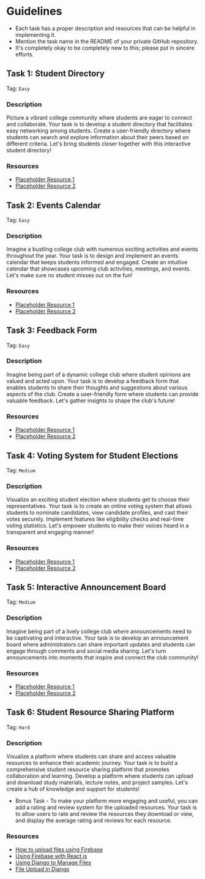 # Guidelines

- Each task has a proper description and resources that can be helpful in implementing it.
- Mention the task name in the README of your private GitHub repository.
- It's completely okay to be completely new to this; please put in sincere efforts.

## Task 1: Student Directory
Tag: `Easy`

### Description
Picture a vibrant college community where students are eager to connect and collaborate. Your task is to develop a student directory that facilitates easy networking among students. Create a user-friendly directory where students can search and explore information about their peers based on different criteria. Let's bring students closer together with this interactive student directory!

### Resources
- [Placeholder Resource 1](https://example.com/resource1)
- [Placeholder Resource 2](https://example.com/resource2)

## Task 2: Events Calendar
Tag: `Easy`

### Description
Imagine a bustling college club with numerous exciting activities and events throughout the year. Your task is to design and implement an events calendar that keeps students informed and engaged. Create an intuitive calendar that showcases upcoming club activities, meetings, and events. Let's make sure no student misses out on the fun!

### Resources
- [Placeholder Resource 1](https://example.com/resource1)
- [Placeholder Resource 2](https://example.com/resource2)

## Task 3: Feedback Form
Tag: `Easy`

### Description
Imagine being part of a dynamic college club where student opinions are valued and acted upon. Your task is to develop a feedback form that enables students to share their thoughts and suggestions about various aspects of the club. Create a user-friendly form where students can provide valuable feedback. Let's gather insights to shape the club's future!

### Resources
- [Placeholder Resource 1](https://example.com/resource1)
- [Placeholder Resource 2](https://example.com/resource2)

## Task 4: Voting System for Student Elections
Tag: `Medium`

### Description
Visualize an exciting student election where students get to choose their representatives. Your task is to create an online voting system that allows students to nominate candidates, view candidate profiles, and cast their votes securely. Implement features like eligibility checks and real-time voting statistics. Let's empower students to make their voices heard in a transparent and engaging manner!

### Resources
- [Placeholder Resource 1](https://example.com/resource1)
- [Placeholder Resource 2](https://example.com/resource2)

## Task 5: Interactive Announcement Board
Tag: `Medium`

### Description
Imagine being part of a lively college club where announcements need to be captivating and interactive. Your task is to develop an announcement board where administrators can share important updates and students can engage through comments and social media sharing. Let's turn announcements into moments that inspire and connect the club community!

### Resources
- [Placeholder Resource 1](https://example.com/resource1)
- [Placeholder Resource 2](https://example.com/resource2)

## Task 6: Student Resource Sharing Platform
Tag: `Hard`

### Description
Visualize a platform where students can share and access valuable resources to enhance their academic journey. Your task is to build a comprehensive student resource sharing platform that promotes collaboration and learning. Develop a platform where students can upload and download study materials, lecture notes, and project samples. Let's create a hub of knowledge and support for students!

* Bonus Task -
  To make your platform more engaging and useful, you can add a rating and review system for the uploaded resources. Your task is to allow users to rate and review the resources they download or view, and display the average rating and reviews for each resource.

### Resources
- [How to upload files using Firebase](https://medium.com/@puoygae/tutorial-how-to-upload-files-using-firebase-fbe598538c52)
- [Using Firebase with React.js](https://www.makeuseof.com/upload-files-to-firebase-using-reactjs/)
- [Using Django to Manage Files](https://docs.djangoproject.com/en/4.2/topics/files/)
- [File Upload in Django](https://docs.djangoproject.com/en/4.2/topics/http/file-uploads/)
